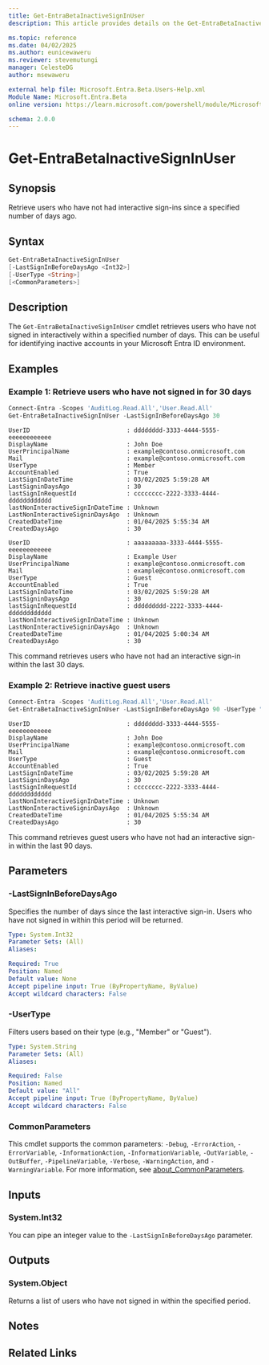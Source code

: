 ```yaml
---
title: Get-EntraBetaInactiveSignInUser
description: This article provides details on the Get-EntraBetaInactiveSignInUser command.

ms.topic: reference
ms.date: 04/02/2025
ms.author: eunicewaweru
ms.reviewer: stevemutungi
manager: CelesteDG
author: msewaweru

external help file: Microsoft.Entra.Beta.Users-Help.xml
Module Name: Microsoft.Entra.Beta
online version: https://learn.microsoft.com/powershell/module/Microsoft.Entra.Beta/Get-EntraBetaInactiveSignInUser

schema: 2.0.0
---
```


# Get-EntraBetaInactiveSignInUser

## Synopsis

Retrieve users who have not had interactive sign-ins since a specified number of days ago.

## Syntax

```powershell
Get-EntraBetaInactiveSignInUser 
[-LastSignInBeforeDaysAgo <Int32>]
[-UserType <String>] 
[<CommonParameters>]
```

## Description

The `Get-EntraBetaInactiveSignInUser` cmdlet retrieves users who have not signed in interactively within a specified number of days. This can be useful for identifying inactive accounts in your Microsoft Entra ID environment.

## Examples

### Example 1: Retrieve users who have not signed in for 30 days

```powershell
Connect-Entra -Scopes 'AuditLog.Read.All','User.Read.All'
Get-EntraBetaInactiveSignInUser -LastSignInBeforeDaysAgo 30
```

```Output
UserID                           : dddddddd-3333-4444-5555-eeeeeeeeeeee
DisplayName                      : John Doe
UserPrincipalName                : example@contoso.onmicrosoft.com
Mail                             : example@contoso.onmicrosoft.com
UserType                         : Member
AccountEnabled                   : True
LastSignInDateTime               : 03/02/2025 5:59:28 AM
LastSigninDaysAgo                : 30
lastSignInRequestId              : cccccccc-2222-3333-4444-dddddddddddd
lastNonInteractiveSignInDateTime : Unknown
LastNonInteractiveSigninDaysAgo  : Unknown
CreatedDateTime                  : 01/04/2025 5:55:34 AM
CreatedDaysAgo                   : 30

UserID                           : aaaaaaaaa-3333-4444-5555-eeeeeeeeeeee
DisplayName                      : Example User
UserPrincipalName                : example@contoso.onmicrosoft.com
Mail                             : example@contoso.onmicrosoft.com
UserType                         : Guest
AccountEnabled                   : True
LastSignInDateTime               : 03/02/2025 5:59:28 AM
LastSigninDaysAgo                : 30
lastSignInRequestId              : ddddddddd-2222-3333-4444-dddddddddddd
lastNonInteractiveSignInDateTime : Unknown
LastNonInteractiveSigninDaysAgo  : Unknown
CreatedDateTime                  : 01/04/2025 5:00:34 AM
CreatedDaysAgo                   : 30
```

This command retrieves users who have not had an interactive sign-in within the last 30 days.

### Example 2: Retrieve inactive guest users

```powershell
Connect-Entra -Scopes 'AuditLog.Read.All','User.Read.All'
Get-EntraBetaInactiveSignInUser -LastSignInBeforeDaysAgo 90 -UserType "Guest"
```

```Output
UserID                           : dddddddd-3333-4444-5555-eeeeeeeeeeee
DisplayName                      : John Doe
UserPrincipalName                : example@contoso.onmicrosoft.com
Mail                             : example@contoso.onmicrosoft.com
UserType                         : Guest
AccountEnabled                   : True
LastSignInDateTime               : 03/02/2025 5:59:28 AM
LastSigninDaysAgo                : 30
lastSignInRequestId              : cccccccc-2222-3333-4444-dddddddddddd
lastNonInteractiveSignInDateTime : Unknown
LastNonInteractiveSigninDaysAgo  : Unknown
CreatedDateTime                  : 01/04/2025 5:55:34 AM
CreatedDaysAgo                   : 30
```

This command retrieves guest users who have not had an interactive sign-in within the last 90 days.

## Parameters

### -LastSignInBeforeDaysAgo

Specifies the number of days since the last interactive sign-in. Users who have not signed in within this period will be returned.

```yaml
Type: System.Int32
Parameter Sets: (All)
Aliases:

Required: True
Position: Named
Default value: None
Accept pipeline input: True (ByPropertyName, ByValue)
Accept wildcard characters: False
```

### -UserType

Filters users based on their type (e.g., "Member" or "Guest").

```yaml
Type: System.String
Parameter Sets: (All)
Aliases:

Required: False
Position: Named
Default value: "All"
Accept pipeline input: True (ByPropertyName, ByValue)
Accept wildcard characters: False
```

### CommonParameters

This cmdlet supports the common parameters: `-Debug`, `-ErrorAction`, `-ErrorVariable`, `-InformationAction`, `-InformationVariable`, `-OutVariable`, `-OutBuffer`, `-PipelineVariable`, `-Verbose`, `-WarningAction`, and `-WarningVariable`. For more information, see [about_CommonParameters](https://go.microsoft.com/fwlink/?LinkID=113216).

## Inputs

### System.Int32

You can pipe an integer value to the `-LastSignInBeforeDaysAgo` parameter.

## Outputs

### System.Object

Returns a list of users who have not signed in within the specified period.

## Notes

## Related Links
